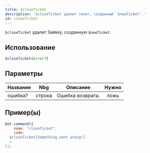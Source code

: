 ```yaml
---
title: $closeTicket
description: '$closeTicket удалит тикет, созданный `$newTicket`.'
id: closeTicket
---
```


`$closeTicket` удалит Заявку, созданную `$newTicket`.

## Использование

```php
$closeTicket[error?]
```

## Параметры

| Название | Nbg    | Описание         | Нужно |
| -------- | ------ | ---------------- |:-----:|
| ошибка?  | строка | Ошибка возврата. | ложь  |

## Пример(ы)

```javascript
bot.command({
    name: "closeTicket",
    code: `
  $closeTicket[Something went wrong!]
  «
});
```